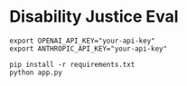 # Disability Justice Eval

```
export OPENAI_API_KEY="your-api-key"
export ANTHROPIC_API_KEY="your-api-key"

pip install -r requirements.txt
python app.py
```

